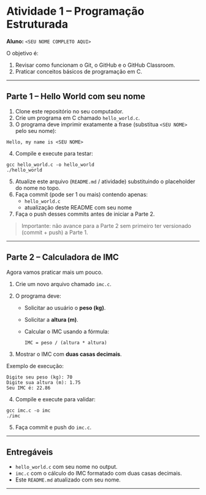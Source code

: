 # Atividade 1 – Programação Estruturada

**Aluno:** `<SEU NOME COMPLETO AQUI>`
 
O objetivo é:
1. Revisar como funcionam o Git, o GitHub e o GitHub Classroom.  
2. Praticar conceitos básicos de programação em C.

---

## Parte 1 – Hello World com seu nome

1. Clone este repositório no seu computador.
2. Crie um programa em C chamado `hello_world.c`.
3. O programa deve imprimir exatamente a frase (substitua `<SEU NOME>` pelo seu nome):

```
Hello, my name is <SEU NOME>
```

4. Compile e execute para testar:

```
gcc hello_world.c -o hello_world
./hello_world
```

5. Atualize este arquivo (`README.md` / atividade) substituindo o placeholder do nome no topo.
6. Faça commit (pode ser 1 ou mais) contendo apenas:
   - `hello_world.c`
   - atualização deste README com seu nome
7. Faça o push desses commits antes de iniciar a Parte 2.

> Importante: não avance para a Parte 2 sem primeiro ter versionado (commit + push) a Parte 1.

---

## Parte 2 – Calculadora de IMC

Agora vamos praticar mais um pouco.

1. Crie um novo arquivo chamado `imc.c`.
2. O programa deve:
   - Solicitar ao usuário o **peso (kg)**.
   - Solicitar a **altura (m)**.
   - Calcular o IMC usando a fórmula:
     
     ```
     IMC = peso / (altura * altura)
     ```

3. Mostrar o IMC com **duas casas decimais**.

Exemplo de execução:

```
Digite seu peso (kg): 70
Digite sua altura (m): 1.75
Seu IMC é: 22.86
```

4. Compile e execute para validar:

```
gcc imc.c -o imc
./imc
```

5. Faça commit e push do `imc.c`.

---

## Entregáveis

- `hello_world.c` com seu nome no output.
- `imc.c` com o cálculo do IMC formatado com duas casas decimais.
- Este `README.md` atualizado com seu nome.

---
